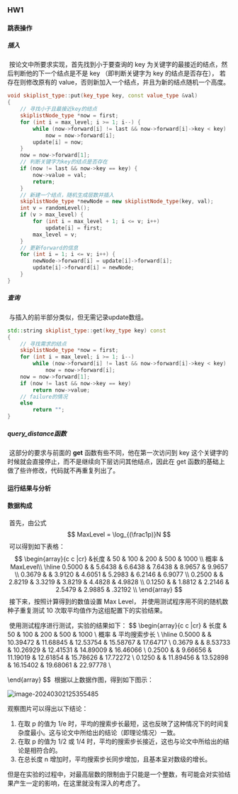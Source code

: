 ### HW1

#### 跳表操作

##### 插入

​		按论文中所要求实现，首先找到小于要查询的 key 为关键字的最接近的结点，然后判断他的下一个结点是不是 key （即判断关键字为 key 的结点是否存在）， 若存在则修改原有的 value，否则新加入一个结点，并且为新的结点随机一个高度。

```cpp
void skiplist_type::put(key_type key, const value_type &val) 
{
    // 寻找小于且最接近key的结点
    skiplistNode_type *now = first;
    for (int i = max_level; i >= 1; i--) {
        while (now->forward[i] != last && now->forward[i]->key < key)
            now = now->forward[i];
        update[i] = now;
    }
    now = now->forward[1];
    // 判断关键字为key的结点是否存在
    if (now != last && now->key == key) {
        now->value = val;
        return;
    }
    // 新建一个结点，随机生成层数并插入
    skiplistNode_type *newNode = new skiplistNode_type(key, val);
    int v = randomLevel();
    if (v > max_level) {
        for (int i = max_level + 1; i <= v; i++)
            update[i] = first;
        max_level = v;
    }
    // 更新forward的信息
    for (int i = 1; i <= v; i++) {
        newNode->forward[i] = update[i]->forward[i];
        update[i]->forward[i] = newNode;
    }
}
```

##### 查询

​		与插入的前半部分类似，但无需记录update数组。

```cpp
std::string skiplist_type::get(key_type key) const 
{
    // 寻找需求的结点
    skiplistNode_type *now = first;
    for (int i = max_level; i >= 1; i--) 
        while (now->forward[i] != last && now->forward[i]->key < key)
            now = now->forward[i];
    now = now->forward[1];
    if (now != last && now->key == key)
        return now->value;
    // failure的情况
    else
        return "";
}
```

##### query_distance函数

​		这部分的要求与前面的 **get** 函数有些不同，他在第一次访问到 key 这个关键字的时候就会直接停止，而不是继续向下层访问其他结点，因此在 get 函数的基础上做了些许修改，代码就不再重复列出了。



#### 运行结果与分析

#### 数据构成

​		首先，由公式 
$$
MaxLevel = \log_{(\frac1p)}N
$$
​		可以得到如下表格：
$$
\begin{array}{c  c |cr}
 &长度 & 50 & 100 & 200 & 500 & 1000 \\
概率 & MaxLevel\\
\hline
0.5000 & & 5.6438 & 6.6438 & 7.6438 & 8.9657 & 9.9657 \\
0.3679 & & 3.9120 & 4.6051 & 5.2983 & 6.2146 & 6.9077 \\
0.2500 & & 2.8219 & 3.3219 & 3.8219 & 4.4828 & 4.9828 \\
0.1250 & & 1.8812 & 2.2146 & 2.5479 & 2.9885 & .32192 \\
\end{array}
$$
​		接下来，按照计算得到的数值设置 Max Level， 并使用测试程序用不同的随机数种子重复测试 10 次取平均值作为这组配置下的实验结果。

​		使用测试程序进行测试，实验的结果如下：
$$
\begin{array}{c c |cr} 
& 长度 & 50 & 100 & 200 & 500 & 1000 \\
概率 & 平均搜索步长 \\
\hline
0.5000 & & 10.39472 & 11.68845 & 12.53754 & 15.58767 & 17.64717 \\
0.3679 & & 8.53733 & 10.26929 & 12.41531 & 14.89009 & 16.46066 \\
0.2500 & & 9.66656 & 11.19019 & 12.61854 & 15.78626 & 17.72272 \\
0.1250 & & 11.89456 & 13.52898 & 16.15402 & 19.68061 & 22.97778 \\

\end{array}
$$
​		根据以上数据作图，得到如下图示：

![image-20240302125355485](C:\Users\LEGION\AppData\Roaming\Typora\typora-user-images\image-20240302125355485.png)

观察图片可以得出以下结论：

1. 在取 p 的值为 1/e 时，平均的搜索步长最短，这也反映了这种情况下的时间复杂度最小。这与论文中所给出的结论（即理论情况）一致。
2. 在取 p 的值为 1/2 或 1/4 时，平均的搜索步长接近，这也与论文中所给出的结论是相符合的。
3. 在总长度 n 增加时，平均搜索步长同步增加，且基本呈对数级的增长。

​		但是在实验的过程中，对最高层数的限制由于只能是一个整数，有可能会对实验结果产生一定的影响，在这里就没有深入的考虑了。
